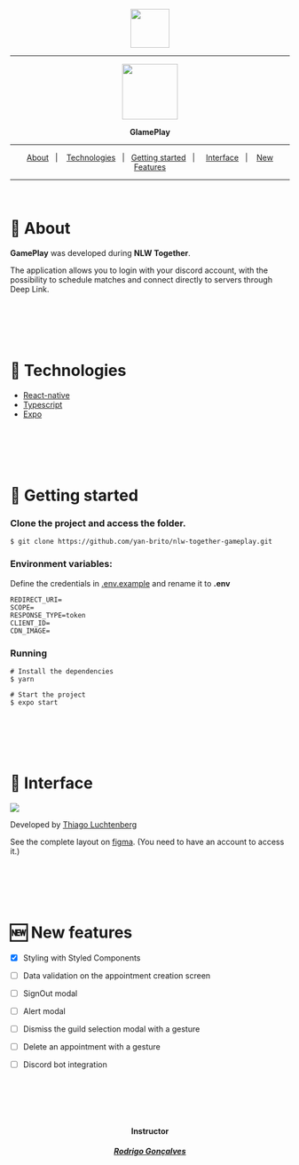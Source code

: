 <p align="center"><img src="https://i.ibb.co/p2rQcNW/nlw-logo.png" height="70"/></p>

---


<p align="center"><img src="https://i.ibb.co/rvt0WpW/icon.png" width="100"></p>
<p align="center"><b>GlamePlay</b></p>


---
<p align="center">
    <a href="#-About">About</a>&nbsp;&nbsp;&nbsp;|&nbsp;&nbsp;&nbsp;
    <a href="#-Technologies">Technologies</a>&nbsp;&nbsp;&nbsp;|&nbsp;&nbsp;
    <a href="#-Getting-started">Getting started</a>&nbsp;&nbsp;&nbsp;|&nbsp;&nbsp;&nbsp;&nbsp;
    <a href="#-Interface">Interface</a>&nbsp;&nbsp;&nbsp;|&nbsp;&nbsp;&nbsp;
    <a href="#-New-features">New Features</a>
</p>

---

</br>

# 📍 About

<p><b>GamePlay</b> was developed during <b>NLW Together</b>.</p>
The application allows you to login with your discord account, with the possibility to schedule matches and connect directly to servers through Deep Link.</p>

</br>
</br>
</br>
</br>

# 🧪 Technologies
- [React-native](https://reactnative.dev/)
- [Typescript](https://www.typescriptlang.org/)
- [Expo](https://expo.dev/)

</br>
</br>
</br>
</br>

# 🚀 Getting started

### Clone the project and access the folder.

    $ git clone https://github.com/yan-brito/nlw-together-gameplay.git


### Environment variables: 
Define the credentials in <u>.env.example</u> and rename it to <b>.env</b>
````
REDIRECT_URI=
SCOPE=
RESPONSE_TYPE=token
CLIENT_ID=
CDN_IMAGE=
````
### Running

    # Install the dependencies
    $ yarn

    # Start the project
    $ expo start


</br>
</br>
</br>
</br>

# 🔖 Interface

<p>
    <img src="https://ik.imagekit.io/cnbmdh4b9w/GamePlayFigma_n37WowQc7.png?updatedAt=1626991756128">
</p>

Developed by [Thiago Luchtenberg](https://www.linkedin.com/in/tiagoluchtenberg/?originalSubdomain=br) 

</p>

See the complete layout on [figma](<https://www.figma.com/file/QhTjxPzgnHHn0H2Bs3126c/GamePlay---NLW-Together-(Copy)?node-id=58913%3A83>). (You need to have an account to access it.)

</br>
</br>
</br>
</br>


# 🆕 New features

- [x] Styling with Styled Components

- [ ] Data validation on the appointment creation screen

- [ ] SignOut modal

- [ ] Alert modal

- [ ] Dismiss the guild selection modal with a gesture

- [ ] Delete an appointment with a gesture

- [ ] Discord bot integration


</br>
</br>
</br>
</br>



<h4 align="center"> Instructor</h2>

<h5 align="center">

[Rodrigo Gonçalves](https://www.linkedin.com/in/rodrigo-gon%C3%A7alves-santana/)

<h3>


